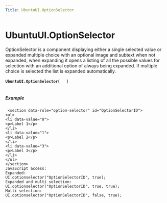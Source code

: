 ```yaml
---
Title: UbuntuUI.OptionSelector
---
```


# UbuntuUI.OptionSelector

<p>OptionSelector is a component displaying either a single selected value or expanded multiple choice with an optional image and subtext when not expanded, when expanding it opens a
listing of all the possible values for selection with an additional option of always being expanded. If multiple choice is selected the list is expanded automatically.</p>
<strong class="name"><code>UbuntuUI.OptionSelector</code></strong>( <code>  </code> ) 
<br>
</span><br>
<h5>Example</h5>
<pre class="code prettyprint"><code> &lt;section data-role=&quot;option-selector&quot; id=&quot;OptionSelectorID&quot;&gt;
&lt;ul&gt;
&lt;li data-value=&quot;0&quot;&gt;
&lt;p&gt;Label 1&lt;/p&gt;
&lt;/li&gt;
&lt;li data-value=&quot;1&quot;&gt;
&lt;p&gt;Label 2&lt;/p&gt;
&lt;/li&gt;
&lt;li data-value=&quot;3&quot;&gt;
&lt;p&gt;Label 3&lt;/p&gt;
&lt;/li&gt;
&lt;/ul&gt;
&lt;/section&gt;
JavaScript access:
Expanded:
UI.optionselector(&quot;OptionSelectorID&quot;, true);
Expanded and multi selection:
UI.optionselector(&quot;OptionSelectorID&quot;, true, true);
Multi selection:
UI.optionselector(&quot;OptionSelectorID&quot;, false, true);</code></pre>
<ul>
</ul>
<div>
